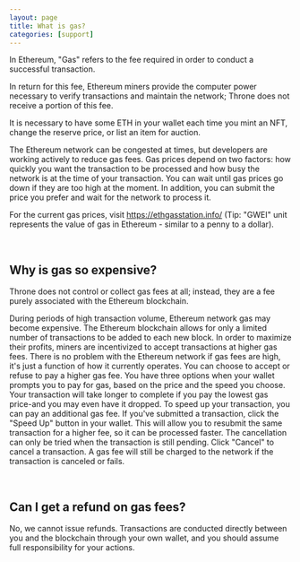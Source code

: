 ```yaml
---
layout: page
title: What is gas?
categories: [support]
---
```


In Ethereum, "Gas" refers to the fee required in order to conduct a successful transaction.

In return for this fee, Ethereum miners provide the computer power necessary to verify transactions and maintain the network; Throne does not receive a portion of this fee.

It is necessary to have some ETH in your wallet each time you mint an NFT, change the reserve price, or list an item for auction.

The Ethereum network can be congested at times, but developers are working actively to reduce gas fees. Gas prices depend on two factors: how quickly you want the transaction to be processed and how busy the network is at the time of your transaction. You can wait until gas prices go down if they are too high at the moment. In addition, you can submit the price you prefer and wait for the network to process it.
 
For the current gas prices, visit https://ethgasstation.info/ (Tip: "GWEI" unit represents the value of gas in Ethereum - similar to a penny to a dollar).

<br/>

## Why is gas so expensive?
Throne does not control or collect gas fees at all; instead, they are a fee purely associated with the Ethereum blockchain.

During periods of high transaction volume, Ethereum network gas may become expensive. The Ethereum blockchain allows for only a limited number of transactions to be added to each new block. In order to maximize their profits, miners are incentivized to accept transactions at higher gas fees. There is no problem with the Ethereum network if gas fees are high, it's just a function of how it currently operates.
You can choose to accept or refuse to pay a higher gas fee. You have three options when your wallet prompts you to pay for gas, based on the price and the speed you choose. Your transaction will take longer to complete if you pay the lowest gas price-and you may even have it dropped.
To speed up your transaction, you can pay an additional gas fee. If you've submitted a transaction, click the "Speed Up" button in your wallet. This will allow you to resubmit the same transaction for a higher fee, so it can be processed faster.
The cancellation can only be tried when the transaction is still pending. Click "Cancel" to cancel a transaction. A gas fee will still be charged to the network if the transaction is canceled or fails.

<br/>

## Can I get a refund on gas fees?
No, we cannot issue refunds. Transactions are conducted directly between you and the blockchain through your own wallet, and you should assume full responsibility for your actions.

<br/>
